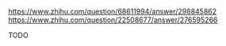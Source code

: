 https://www.zhihu.com/question/68611994/answer/298845862
https://www.zhihu.com/question/22508677/answer/276595266

TODO
